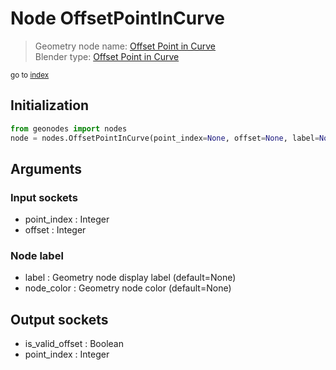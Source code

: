 
# Node OffsetPointInCurve

> Geometry node name: [Offset Point in Curve](https://docs.blender.org/manual/en/latest/modeling/geometry_nodes/curve_topology/offset_point_in_curve.html)<br>
  Blender type: [Offset Point in Curve](https://docs.blender.org/api/current/bpy.types.GeometryNodeOffsetPointInCurve.html)
  
<sub>go to [index](/docs/index.md)</sub>

## Initialization

```python
from geonodes import nodes
node = nodes.OffsetPointInCurve(point_index=None, offset=None, label=None, node_color=None)
```



## Arguments


### Input sockets

- point_index : Integer
- offset : Integer

### Node label

- label : Geometry node display label (default=None)
- node_color : Geometry node color (default=None)

## Output sockets

- is_valid_offset : Boolean
- point_index : Integer
